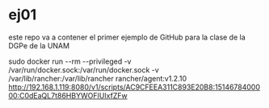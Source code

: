 # ej01
este repo va a contener el primer ejemplo de GitHub para la clase de la DGPe de la UNAM

sudo docker run --rm --privileged -v /var/run/docker.sock:/var/run/docker.sock -v /var/lib/rancher:/var/lib/rancher rancher/agent:v1.2.10 http://192.168.1.119:8080/v1/scripts/AC9CFEEA311C893E20B8:1514678400000:C0dEaQL7t86HBYWOFIUIxfZFw
